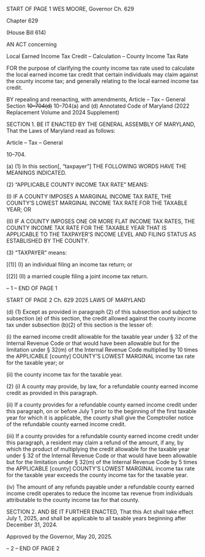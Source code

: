 START OF PAGE 1
WES MOORE, Governor Ch. 629

Chapter 629

(House Bill 614)

AN ACT concerning

Local Earned Income Tax Credit – Calculation – County Income Tax Rate

FOR the purpose of clarifying the county income tax rate used to calculate the local earned
income tax credit that certain individuals may claim against the county income tax;
and generally relating to the local earned income tax credit.

BY repealing and reenacting, with amendments,
Article – Tax – General
Section ~~10–704(d)~~ 10–704(a) and (d)
Annotated Code of Maryland
(2022 Replacement Volume and 2024 Supplement)

SECTION 1. BE IT ENACTED BY THE GENERAL ASSEMBLY OF MARYLAND,
That the Laws of Maryland read as follows:

Article – Tax – General

10–704.

(a) (1) In this section[, “taxpayer”] THE FOLLOWING WORDS HAVE THE
MEANINGS INDICATED.

(2) “APPLICABLE COUNTY INCOME TAX RATE” MEANS:

(I) IF A COUNTY IMPOSES A MARGINAL INCOME TAX RATE, THE
COUNTY’S LOWEST MARGINAL INCOME TAX RATE FOR THE TAXABLE YEAR; OR

(II) IF A COUNTY IMPOSES ONE OR MORE FLAT INCOME TAX
RATES, THE COUNTY INCOME TAX RATE FOR THE TAXABLE YEAR THAT IS
APPLICABLE TO THE TAXPAYER’S INCOME LEVEL AND FILING STATUS AS
ESTABLISHED BY THE COUNTY.

(3) “TAXPAYER” means:

[(1)] (I) an individual filing an income tax return; or

[(2)] (II) a married couple filing a joint income tax return.

– 1 –
END OF PAGE 1

START OF PAGE 2
Ch. 629 2025 LAWS OF MARYLAND

(d) (1) Except as provided in paragraph (2) of this subsection and subject to
subsection (e) of this section, the credit allowed against the county income tax under
subsection (b)(2) of this section is the lesser of:

(i) the earned income credit allowable for the taxable year under §
32 of the Internal Revenue Code or that would have been allowable but for the limitation
under § 32(m) of the Internal Revenue Code multiplied by 10 times the APPLICABLE
[county] COUNTY’S LOWEST MARGINAL income tax rate for the taxable year; or

(ii) the county income tax for the taxable year.

(2) (i) A county may provide, by law, for a refundable county earned
income credit as provided in this paragraph.

(ii) If a county provides for a refundable county earned income credit
under this paragraph, on or before July 1 prior to the beginning of the first taxable year for
which it is applicable, the county shall give the Comptroller notice of the refundable county
earned income credit.

(iii) If a county provides for a refundable county earned income credit
under this paragraph, a resident may claim a refund of the amount, if any, by which the
product of multiplying the credit allowable for the taxable year under § 32 of the Internal
Revenue Code or that would have been allowable but for the limitation under § 32(m) of
the Internal Revenue Code by 5 times the APPLICABLE [county] COUNTY’S LOWEST
MARGINAL income tax rate for the taxable year exceeds the county income tax for the
taxable year.

(iv) The amount of any refunds payable under a refundable county
earned income credit operates to reduce the income tax revenue from individuals
attributable to the county income tax for that county.

SECTION 2. AND BE IT FURTHER ENACTED, That this Act shall take effect July
1, 2025, and shall be applicable to all taxable years beginning after December 31, 2024.

Approved by the Governor, May 20, 2025.

– 2 –
END OF PAGE 2